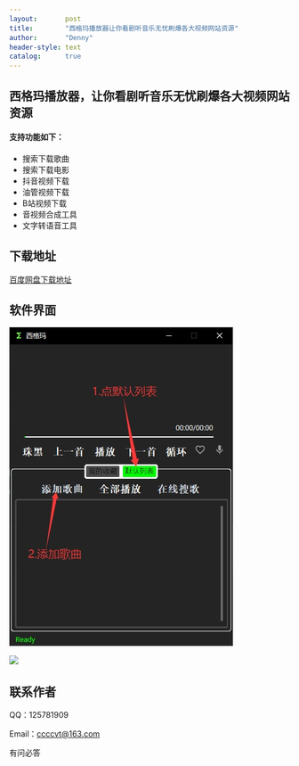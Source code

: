 ```yaml
---
layout:       post
title:        "西格玛播放器让你看剧听音乐无忧刷爆各大视频网站资源"
author:       "Denny"
header-style: text
catalog:      true
---
```


## 西格玛播放器，让你看剧听音乐无忧刷爆各大视频网站资源
#### 支持功能如下：

* 搜索下载歌曲
* 搜索下载电影
* 抖音视频下载
* 油管视频下载
* B站视频下载
* 音视频合成工具
* 文字转语音工具
## 下载地址
[百度网盘下载地址](https://pan.baidu.com/s/1crGprjnsWc_HqU_Hw6e4cA?pwd=s8kq)

## 软件界面

![](.\img\1.jpg)

![](C:\Users\Administrator\Desktop\src\2.jpg)

## 联系作者

QQ：125781909

 Email：ccccvt@163.com

有问必答

